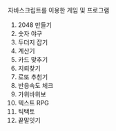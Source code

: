 자바스크립트를 이용한 게임 및 프로그램

1. 2048 만들기
2. 숫자 야구
3. 두더지 잡기
4. 계산기
5. 카드 맞추기
6. 지뢰찾기
7. 로또 추첨기
8. 반응속도 체크 
9. 가위바위보 
10. 텍스트 RPG 
11. 틱택토
12. 끝말잇기
